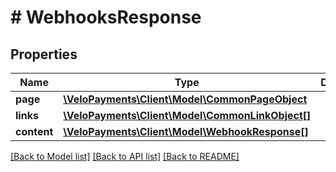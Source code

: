 # # WebhooksResponse

## Properties

Name | Type | Description | Notes
------------ | ------------- | ------------- | -------------
**page** | [**\VeloPayments\Client\Model\CommonPageObject**](CommonPageObject.md) |  | [optional]
**links** | [**\VeloPayments\Client\Model\CommonLinkObject[]**](CommonLinkObject.md) |  | [optional]
**content** | [**\VeloPayments\Client\Model\WebhookResponse[]**](WebhookResponse.md) |  | [optional]

[[Back to Model list]](../../README.md#models) [[Back to API list]](../../README.md#endpoints) [[Back to README]](../../README.md)
